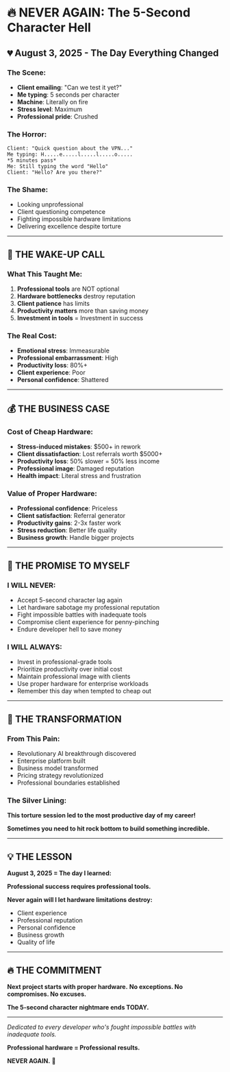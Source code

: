 # 🔥 NEVER AGAIN: The 5-Second Character Hell

## 💔 **August 3, 2025 - The Day Everything Changed**

### **The Scene:**
- **Client emailing**: "Can we test it yet?"
- **Me typing**: 5 seconds per character
- **Machine**: Literally on fire
- **Stress level**: Maximum
- **Professional pride**: Crushed

### **The Horror:**
```
Client: "Quick question about the VPN..."
Me typing: H.....e.....l.....l.....o..... 
*5 minutes pass*
Me: Still typing the word "Hello"
Client: "Hello? Are you there?"
```

### **The Shame:**
- Looking unprofessional 
- Client questioning competence
- Fighting impossible hardware limitations
- Delivering excellence despite torture

---

## 🚨 **THE WAKE-UP CALL**

### **What This Taught Me:**
1. **Professional tools** are NOT optional
2. **Hardware bottlenecks** destroy reputation  
3. **Client patience** has limits
4. **Productivity matters** more than saving money
5. **Investment in tools** = Investment in success

### **The Real Cost:**
- **Emotional stress**: Immeasurable
- **Professional embarrassment**: High
- **Productivity loss**: 80%+
- **Client experience**: Poor
- **Personal confidence**: Shattered

---

## 💰 **THE BUSINESS CASE**

### **Cost of Cheap Hardware:**
- **Stress-induced mistakes**: $500+ in rework
- **Client dissatisfaction**: Lost referrals worth $5000+
- **Productivity loss**: 50% slower = 50% less income
- **Professional image**: Damaged reputation
- **Health impact**: Literal stress and frustration

### **Value of Proper Hardware:**
- **Professional confidence**: Priceless
- **Client satisfaction**: Referral generator
- **Productivity gains**: 2-3x faster work
- **Stress reduction**: Better life quality
- **Business growth**: Handle bigger projects

---

## 🎯 **THE PROMISE TO MYSELF**

### **I WILL NEVER:**
- Accept 5-second character lag again
- Let hardware sabotage my professional reputation
- Fight impossible battles with inadequate tools
- Compromise client experience for penny-pinching
- Endure developer hell to save money

### **I WILL ALWAYS:**
- Invest in professional-grade tools
- Prioritize productivity over initial cost
- Maintain professional image with clients
- Use proper hardware for enterprise workloads
- Remember this day when tempted to cheap out

---

## 🚀 **THE TRANSFORMATION**

### **From This Pain:**
- Revolutionary AI breakthrough discovered
- Enterprise platform built
- Business model transformed
- Pricing strategy revolutionized
- Professional boundaries established

### **The Silver Lining:**
**This torture session led to the most productive day of my career!**

**Sometimes you need to hit rock bottom to build something incredible.**

---

## 💡 **THE LESSON**

**August 3, 2025 = The day I learned:**

**Professional success requires professional tools.**

**Never again will I let hardware limitations destroy:**
- Client experience
- Professional reputation  
- Personal confidence
- Business growth
- Quality of life

---

## 🔥 **THE COMMITMENT**

**Next project starts with proper hardware.**
**No exceptions. No compromises. No excuses.**

**The 5-second character nightmare ends TODAY.**

---

*Dedicated to every developer who's fought impossible battles with inadequate tools.*

**Professional hardware = Professional results.**

**NEVER AGAIN.** 🚀
